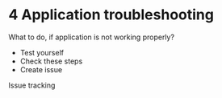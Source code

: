 # 4 Application troubleshooting

What to do, if application is not working properly?
- Test yourself
- Check these steps
- Create issue

Issue tracking